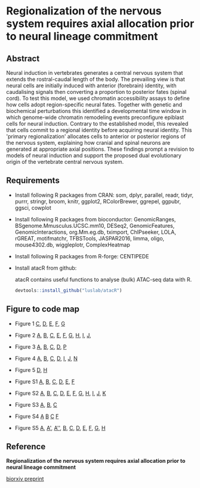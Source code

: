 # Regionalization of the nervous system requires axial allocation prior to neural lineage commitment 

## Abstract 
Neural induction in vertebrates generates a central nervous system that extends the rostral-caudal length of the body. The prevailing view is that neural cells are initially induced with anterior (forebrain) identity, with caudalising signals then converting a proportion to posterior fates (spinal cord). To test this model, we used chromatin accessibility assays to define how cells adopt region-specific neural fates. Together with genetic and biochemical perturbations this identified a developmental time window in which genome-wide chromatin remodeling events preconfigure epiblast cells for neural induction. Contrary to the established model, this revealed that cells commit to a regional identity before acquiring neural identity. This 'primary regionalization' allocates cells to anterior or posterior regions of the nervous system, explaining how cranial and spinal neurons are generated at appropriate axial positions. These findings prompt a revision to models of neural induction and support the proposed dual evolutionary origin of the vertebrate central nervous system.

## Requirements 

* Install following R packages from CRAN: 
som, dplyr, parallel, readr, tidyr, purrr, stringr, broom, knitr,
ggplot2, RColorBrewer, ggrepel, ggpubr, ggsci, cowplot

* Install following R packages from bioconductor:
GenomicRanges, BSgenome.Mmusculus.UCSC.mm10, DESeq2, GenomicFeatures, GenomicInteractions, org.Mm.eg.db, tximport, ChIPseeker, LOLA, rGREAT, motifmatchr, TFBSTools, JASPAR2016, limma, oligo, mouse4302.db, wiggleplotr, ComplexHeatmap

* Install following R packages from R-forge: 
CENTIPEDE

* Install atacR from github:

    atacR contains useful functions to analyse (bulk) ATAC-seq data with R.

    ``` r
    devtools::install_github("luslab/atacR")
    ``` 


## Figure to code map 

* Figure 1
 [C](../master/analysis/regulatoryRegionPlots/01_Pou5f1Example.R),
 [D](../master/analysis/regulatoryRegionPlots/02_0lig2Example.R),
 [E](../master/analysis/02_atacseq_DESeq2-WT-analysis.R),
 [F](../master/analysis/02_atacseq_DESeq2-WT-analysis.R),
 [G](../master/analysis/04_atacseq_WT-downstreamAnalysis.R)

* Figure 2
 [A](../master/analysis/03_atacseq_SOM-WT-analysis.R),
 [B](../master/analysis/regulatoryRegionPlots/03_ShhAnteriorExample.R),
 [C](../master/analysis/regulatoryRegionPlots/04_Phox2bHindbrainExample.R),
 [E](../master/analysis/regulatoryRegionPlots/05_Hoxc8SpinalCordExample.R),
 [F](../master/analysis/04_atacseq_WT-downstreamAnalysis.R),
 [G](../master/analysis/04_atacseq_WT-downstreamAnalysis.R),
 [H](../master/analysis/04_atacseq_WT-downstreamAnalysis.R),
 [I](../master/analysis/04_atacseq_WT-downstreamAnalysis.R),
 [J](../master/analysis/04_atacseq_WT-downstreamAnalysis.R),

* Figure 3
 [A](../master/analysis/04_atacseq_WT-downstreamAnalysis.R),
 [B](../master/analysis/04_atacseq_WT-downstreamAnalysis.R),
 [C](../master/analysis/04_atacseq_WT-downstreamAnalysis.R),
 [D](../master/analysis/04_atacseq_WT-downstreamAnalysis.R),
 [P](../master/analysis/xx_rnaseq_analysis.R)

* Figure 4
 [A](../master/analysis/05_atacseq_NMP-analysis.R),
 [B](../master/analysis/05_atacseq_NMP-analysis.R),
 [C](../master/analysis/05_atacseq_NMP-analysis.R),
 [D](../master/sh/plotCdx2Heatmap.sh),
 [I](../master/analysis/04_atacseq_WT-downstreamAnalysis.R),
 [J](../master/analysis/07_atacseq_Cdx2-analysis.R),
 [N](../master/analysis/05_atacseq_NMP-analysis.R)

* Figure 5
 [D](../master/analysis/xx_D5SCind-D5Hrep_analysis.R),
 [H](../master/analysis/xx_D5SCind-D5Hrep_analysis.R)

* Figure S1
 [A](../master/analysis/01_atacseq_qc.R),
 [B](../master/analysis/01_atacseq_qc.R),
 [C](../master/analysis/01_atacseq_qc.R),
 [D](../master/analysis/01_atacseq_qc.R),
 [E](../master/analysis/01_atacseq_qc.R),
 [F](../master/analysis/01_atacseq_qc.R)

* Figure S2
 [A](../master/analysis/04_atacseq_WT-downstreamAnalysis.R),
 [B](../master/analysis/04_atacseq_WT-downstreamAnalysis.R),
 [C](../master/analysis/04_atacseq_WT-downstreamAnalysis.R),
 [D](../master/analysis/04_atacseq_WT-downstreamAnalysis.R),
 [E](../master/analysis/04_atacseq_WT-downstreamAnalysis.R),
 [F](../master/analysis/04_atacseq_WT-downstreamAnalysis.R),
 [G](../master/analysis/04_atacseq_WT-downstreamAnalysis.R),
 [H](../master/analysis/04_atacseq_WT-downstreamAnalysis.R),
 [I](../master/analysis/04_atacseq_WT-downstreamAnalysis.R),
 [J](../master/analysis/regulatoryRegionPlots/06_ShhInvivoExample.R),
 [K](../master/analysis/regulatoryRegionPlots/07_Olig2InvivoExample.R)

* Figure S3
 [A](../master/analysis/04_atacseq_WT-downstreamAnalysis.R),
 [B](../master/analysis/04_atacseq_WT-downstreamAnalysis.R),
 [C](../master/analysis/04_atacseq_WT-downstreamAnalysis.R)

* Figure S4
 [A](../master/analysis/xx_atacseq_hbPlus-analysis.R)
 [B](../master/analysis/xx_atacseq_hbPlus-analysis.R)
 [C](../master/analysis/xx_atacseq_hbPlus-analysis.R)
 [F](../master/analysis/xx_rnaseq_analysis.R)

* Figure S5
 [A](../master/analysis/07_atacseq_Cdx2-analysis.R),
 [A'](../master/analysis/regulatoryRegionPlots/08_Phox2bCdx2Example.R),
 [A''](../master/analysis/regulatoryRegionPlots/09_MafbCdx2Example.R),
 [B](../master/sh/plotCdx2Heatmap.sh),
 [C](../master/analysis/07_atacseq_Cdx2-analysis.R),
 [D](../master/analysis/07_atacseq_Cdx2-analysis.R),
 [E](../master/analysis/07_atacseq_Cdx2-analysis.R),
 [F](../master/analysis/07_atacseq_Cdx2-analysis.R),
 [G](../master/analysis/xx_microarray_analysis.R),
 [H](../master/analysis/07_atacseq_Cdx2-analysis.R)

## Reference 
**Regionalization of the nervous system requires axial allocation prior to neural lineage commitment**

[biorxiv preprint](https://www.biorxiv.org/content/early/2017/12/04/229203)
